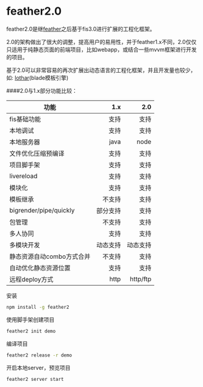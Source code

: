 feather2.0
==========================
feather2.0是继[feather](http://github.com/feather-team/feather)之后基于fis3.0进行扩展的工程化框架。

2.0的架构做出了很大的调整，提高用户的易用性，并于feather1.x不同，2.0仅仅只适用于纯静态页面的前端项目，比如webapp，或结合一些mvvm框架进行开发的项目。

基于2.0可以非常容易的再次扩展出动态语言的工程化框架，并且开发量也较少，如: [lothar](http://github.com/feather-team/lothar)(blade模板引擎)

####2.0与1.x部分功能比较：

| 功能                  | 1.x               | 2.0   |
|-----------------------|------------------:|------:|
|fis基础功能   | 支持             |支持     |
|本地调试   | 支持             |支持     |
|本地服务器   | java             |node     |
|文件优化压缩预编译   | 支持             |支持     |
|项目脚手架   | 支持             |支持     |
|livereload   | 支持             |支持     |
|模块化   | 支持             |支持     |
|模板继承   | 不支持             |支持     |
|bigrender/pipe/quickly   | 部分支持             |支持     |
|包管理   | 不支持             |支持     |
|多人协同   | 支持             |支持     |
|多模块开发   |动态支持             |动态支持     |
|静态资源自动combo方式合并   | 不支持            |支持     |
|自动优化静态资源位置   | 支持             |支持     |
|远程deploy方式   | http             |http/ftp     |

安装
```sh
npm install -g feather2
```

使用脚手架创建项目
```sh
feather2 init demo
```

编译项目
```sh
feather2 release -r demo
```

开启本地server，预览项目
```sh
feather2 server start
```
